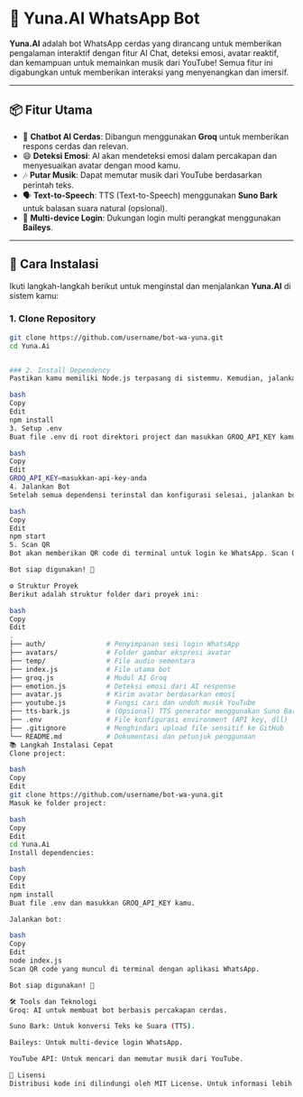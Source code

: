 # 🌟 Yuna.AI WhatsApp Bot

**Yuna.AI** adalah bot WhatsApp cerdas yang dirancang untuk memberikan pengalaman interaktif dengan fitur AI Chat, deteksi emosi, avatar reaktif, dan kemampuan untuk memainkan musik dari YouTube! Semua fitur ini digabungkan untuk memberikan interaksi yang menyenangkan dan imersif.

---

## 📦 Fitur Utama

- 🤖 **Chatbot AI Cerdas**: Dibangun menggunakan **Groq** untuk memberikan respons cerdas dan relevan.
- 😄 **Deteksi Emosi**: AI akan mendeteksi emosi dalam percakapan dan menyesuaikan avatar dengan mood kamu.
- 🎶 **Putar Musik**: Dapat memutar musik dari YouTube berdasarkan perintah teks.
- 🗣 **Text-to-Speech**: TTS (Text-to-Speech) menggunakan **Suno Bark** untuk balasan suara natural (opsional).
- 📱 **Multi-device Login**: Dukungan login multi perangkat menggunakan **Baileys**.
  
---

## 🚀 Cara Instalasi

Ikuti langkah-langkah berikut untuk menginstal dan menjalankan **Yuna.AI** di sistem kamu:

### 1. Clone Repository

```bash
git clone https://github.com/username/bot-wa-yuna.git
cd Yuna.Ai


### 2. Install Dependency
Pastikan kamu memiliki Node.js terpasang di sistemmu. Kemudian, jalankan perintah berikut untuk menginstal semua dependensi:

bash
Copy
Edit
npm install
3. Setup .env
Buat file .env di root direktori project dan masukkan GROQ_API_KEY kamu untuk autentikasi API.

bash
Copy
Edit
GROQ_API_KEY=masukkan-api-key-anda
4. Jalankan Bot
Setelah semua dependensi terinstal dan konfigurasi selesai, jalankan bot dengan perintah berikut:

bash
Copy
Edit
npm start
5. Scan QR
Bot akan memberikan QR code di terminal untuk login ke WhatsApp. Scan QR code tersebut menggunakan WhatsApp di smartphone kamu.

Bot siap digunakan! 🚀

⚙️ Struktur Proyek
Berikut adalah struktur folder dari proyek ini:

bash
Copy
Edit
.
├── auth/               # Penyimpanan sesi login WhatsApp
├── avatars/            # Folder gambar ekspresi avatar
├── temp/               # File audio sementara
├── index.js            # File utama bot
├── groq.js             # Modul AI Groq
├── emotion.js          # Deteksi emosi dari AI response
├── avatar.js           # Kirim avatar berdasarkan emosi
├── youtube.js          # Fungsi cari dan unduh musik YouTube
├── tts-bark.js         # (Opsional) TTS generator menggunakan Suno Bark
├── .env                # File konfigurasi environment (API key, dll)
├── .gitignore          # Menghindari upload file sensitif ke GitHub
└── README.md           # Dokumentasi dan petunjuk penggunaan
📚 Langkah Instalasi Cepat
Clone project:

bash
Copy
Edit
git clone https://github.com/username/bot-wa-yuna.git
Masuk ke folder project:

bash
Copy
Edit
cd Yuna.Ai
Install dependencies:

bash
Copy
Edit
npm install
Buat file .env dan masukkan GROQ_API_KEY kamu.

Jalankan bot:

bash
Copy
Edit
node index.js
Scan QR code yang muncul di terminal dengan aplikasi WhatsApp.

Bot siap digunakan! 🚀

🛠 Tools dan Teknologi
Groq: AI untuk membuat bot berbasis percakapan cerdas.

Suno Bark: Untuk konversi Teks ke Suara (TTS).

Baileys: Untuk multi-device login WhatsApp.

YouTube API: Untuk mencari dan memutar musik dari YouTube.

📜 Lisensi
Distribusi kode ini dilindungi oleh MIT License. Untuk informasi lebih lanjut, silakan baca LICENSE.
